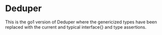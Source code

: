# Deduper
This is the go1 version of Deduper where the genericized types have been replaced with
the current and typical interface{} and type assertions.
